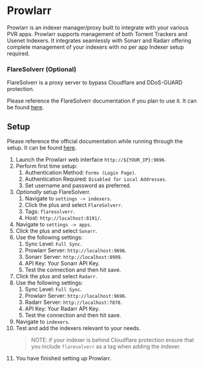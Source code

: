 # Prowlarr

Prowlarr is an indexer manager/proxy built to integrate with your various PVR apps. Prowlarr supports management of both Torrent Trackers and Usenet Indexers. It integrates seamlessly with Sonarr and Radarr offering complete management of your indexers with no per app Indexer setup required.

### FlareSolverr (Optional)

FlareSolverr is a proxy server to bypass Cloudflare and DDoS-GUARD protection.

Please reference the FlareSolverr documentation if you plan to use it. It can be found [here](https://github.com/FlareSolverr/FlareSolverr/wiki).

## Setup

Please reference the official documentation while running through the setup. It can be found [here](https://wiki.servarr.com/prowlarr).

1. Launch the Prowlarr web interface `http://${YOUR_IP}:9696`.
2. Perform first time setup:
   1. Authentication Method: `Forms (Login Page)`.
   2. Authentication Required: `Disabled for Local Addresses`.
   3. Set username and password as preferred.
3. _Optionally_ setup FlareSolverr.
   1. Navigate to `settings -> indexers`.
   2. Click the plus and select `FlareSolverr`.
   3. Tags: `flaresolverr`.
   4. Host: `http://localhost:8191/`.
4. Navigate to `settings -> apps`.
5. Click the plus and select `Sonarr`.
6. Use the following settings:
   1. Sync Level: `Full Sync`.
   2. Prowlarr Server: `http://localhost:9696`.
   3. Sonarr Server: `http://localhost:8989`.
   4. API Key: Your Sonarr API Key.
   5. Test the connection and then hit save.
7. Click the plus and select `Radarr`.
8. Use the following settings:
   1. Sync Level: `Full Sync`.
   2. Prowlarr Server: `http://localhost:9696`.
   3. Radarr Server: `http://localhost:7878`.
   4. API Key: Your Radarr API Key.
   5. Test the connection and then hit save.
9. Navigate to `indexers`.
10. Test and add the indexers relevant to your needs.
    > NOTE: if your indexer is behind Cloudflare protection ensure that you include `flaresolverr` as a tag when adding the indexer.
11. You have finished setting up Prowlarr.

